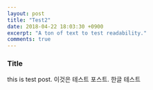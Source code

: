 ```yaml
---
layout: post
title: "Test2"
date: 2018-04-22 18:03:30 +0900
excerpt: "A ton of text to test readability."
comments: true
---
```


### Title
this is test post. 
이것은 테스트 포스트. 한글 테스트